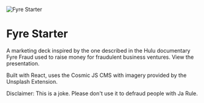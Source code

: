 ![Fyre Starter](https://cosmic-s3.imgix.net/25a62e20-22ba-11e9-b86c-2b85da9474de-fyre.jpeg?w=1200)

# Fyre Starter
A marketing deck inspired by the one described in the Hulu documentary Fyre Fraud used to raise money for fraudulent business ventures. View the presentation.

Built with React, uses the Cosmic JS CMS with imagery provided by the Unsplash Extension.

Disclaimer: This is a joke. Please don't use it to defraud people with Ja Rule.
